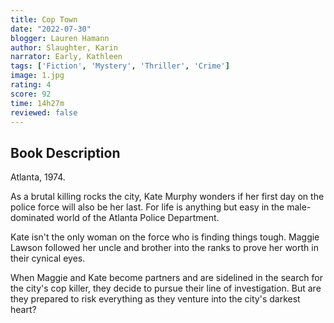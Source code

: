 ```yaml
---
title: Cop Town
date: "2022-07-30"
blogger: Lauren Hamann
author: Slaughter, Karin
narrator: Early, Kathleen
tags: ['Fiction', 'Mystery', 'Thriller', 'Crime']
image: 1.jpg
rating: 4
score: 92
time: 14h27m
reviewed: false
---
```



## Book Description

Atlanta, 1974.

As a brutal killing rocks the city, Kate Murphy wonders if her first day on the police force will also be her last. For life is anything but easy in the male-dominated world of the Atlanta Police Department.

Kate isn't the only woman on the force who is finding things tough. Maggie Lawson followed her uncle and brother into the ranks to prove her worth in their cynical eyes.

When Maggie and Kate become partners and are sidelined in the search for the city's cop killer, they decide to pursue their line of investigation. But are they prepared to risk everything as they venture into the city's darkest heart?